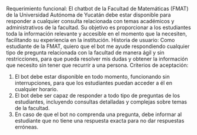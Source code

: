 Requerimiento funcional:
El chatbot de la Facultad de Matemáticas (FMAT) de la Universidad Autónoma de Yucatán debe estar disponible para responder a cualquier consulta relacionada con temas académicos y administrativos de la facultad. Su objetivo es proporcionar a los estudiantes toda la información relevante y accesible en el momento que la necesiten, facilitando su experiencia en la institución.
Historia de usuario:
Como estudiante de la FMAT, quiero que el bot me ayude respondiendo cualquier tipo de pregunta relacionada con la facultad de manera ágil y sin restricciones, para que pueda resolver mis dudas y obtener la información que necesito sin tener que recurrir a una persona.
Criterios de aceptación:
1.	El bot debe estar disponible en todo momento, funcionando sin interrupciones, para que los estudiantes puedan acceder a él en cualquier horario.
2.	El bot debe ser capaz de responder a todo tipo de preguntas de los estudiantes, incluyendo consultas detalladas y complejas sobre temas de la facultad.
3.	En caso de que el bot no comprenda una pregunta, debe informar al estudiante que no tiene una respuesta exacta para no dar respuestas erróneas.
